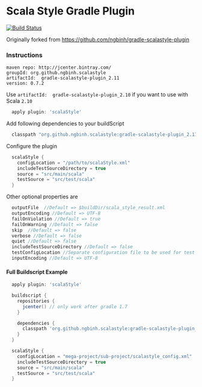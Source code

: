 # Scala Style Gradle Plugin

[![Build Status](https://travis-ci.org/alenkacz/gradle-scalastyle.svg)](https://travis-ci.org/alenkacz/gradle-scalastyle)

Originally forked from https://github.com/ngbinh/gradle-scalastyle-plugin

### Instructions

```
maven repo: http://jcenter.bintray.com/
groupId: org.github.ngbinh.scalastyle
artifactId:  gradle-scalastyle-plugin_2.11
version: 0.7.2
```

Use `artifactId:  gradle-scalastyle-plugin_2.10` if you want to use with Scala `2.10`

```groovy
  apply plugin: 'scalaStyle'
```

Add following dependencies to your buildScript

```groovy
  classpath "org.github.ngbinh.scalastyle:gradle-scalastyle-plugin_2.11:0.7.2"
```

Configure the plugin

```groovy
  scalaStyle {
    configLocation = "/path/to/scalaStyle.xml"
    includeTestSourceDirectory = true
    source = "src/main/scala"
    testSource = "src/test/scala"
  }

```

Other optional properties are

```groovy
  outputFile  //Default => $buildDir/scala_style_result.xml
  outputEncoding //Default => UTF-8
  failOnViolation //Default => true
  failOnWarning //Default => false
  skip  //Default => false
  verbose //Default => false
  quiet //Default => false
  includeTestSourceDirectory //Default => false
  testConfigLocation //Separate configuration file to be used for test sources
  inputEncoding //Default => UTF-8
```

#### Full Buildscript Example
```groovy
  apply plugin: 'scalaStyle'

  buildscript {
    repositories {
      jcenter() // only work after gradle 1.7
    }

    dependencies {
      classpath 'org.github.ngbinh.scalastyle:gradle-scalastyle-plugin_2.11:0.7.2'
    }
  }

  scalaStyle {
    configLocation = "mega-project/sub-project/scalastyle_config.xml"
    includeTestSourceDirectory = true
    source = "src/main/scala"
    testSource = "src/test/scala"
  }
```
